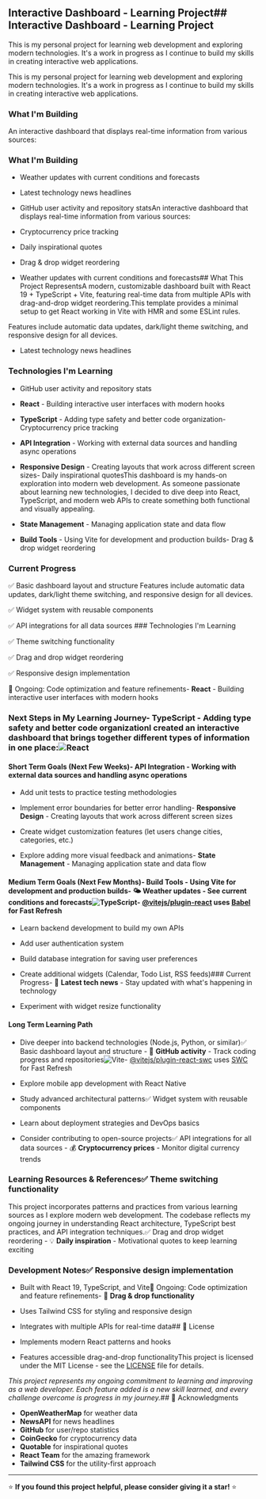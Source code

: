## Interactive Dashboard - Learning Project## Interactive Dashboard - Learning Project



This is my personal project for learning web development and exploring modern technologies. It's a work in progress as I continue to build my skills in creating interactive web applications.

This is my personal project for learning web development and exploring modern technologies. It's a work in progress as I continue to build my skills in creating interactive web applications.

### What I'm Building



An interactive dashboard that displays real-time information from various sources:

### What I'm Building

- Weather updates with current conditions and forecasts

- Latest technology news headlines  

- GitHub user activity and repository statsAn interactive dashboard that displays real-time information from various sources:

- Cryptocurrency price tracking

- Daily inspirational quotes

- Drag & drop widget reordering

- Weather updates with current conditions and forecasts## What This Project RepresentsA modern, customizable dashboard built with React 19 + TypeScript + Vite, featuring real-time data from multiple APIs with drag-and-drop widget reordering.This template provides a minimal setup to get React working in Vite with HMR and some ESLint rules.

Features include automatic data updates, dark/light theme switching, and responsive design for all devices.

- Latest technology news headlines  

### Technologies I'm Learning

- GitHub user activity and repository stats

- **React** - Building interactive user interfaces with modern hooks

- **TypeScript** - Adding type safety and better code organization- Cryptocurrency price tracking

- **API Integration** - Working with external data sources and handling async operations

- **Responsive Design** - Creating layouts that work across different screen sizes- Daily inspirational quotesThis dashboard is my hands-on exploration into modern web development. As someone passionate about learning new technologies, I decided to dive deep into React, TypeScript, and modern web APIs to create something both functional and visually appealing.

- **State Management** - Managing application state and data flow

- **Build Tools** - Using Vite for development and production builds- Drag & drop widget reordering



### Current Progress



✅ Basic dashboard layout and structure  Features include automatic data updates, dark/light theme switching, and responsive design for all devices.

✅ Widget system with reusable components  

✅ API integrations for all data sources  ### Technologies I'm Learning

✅ Theme switching functionality  

✅ Drag and drop widget reordering  

✅ Responsive design implementation  

🔄 Ongoing: Code optimization and feature refinements- **React** - Building interactive user interfaces with modern hooks



### Next Steps in My Learning Journey- **TypeScript** - Adding type safety and better code organizationI created an interactive dashboard that brings together different types of information in one place:![React](https://img.shields.io/badge/React-19.1.1-blue)



#### Short Term Goals (Next Few Weeks)- **API Integration** - Working with external data sources and handling async operations

- Add unit tests to practice testing methodologies

- Implement error boundaries for better error handling- **Responsive Design** - Creating layouts that work across different screen sizes

- Create widget customization features (let users change cities, categories, etc.)

- Explore adding more visual feedback and animations- **State Management** - Managing application state and data flow



#### Medium Term Goals (Next Few Months)- **Build Tools** - Using Vite for development and production builds- 🌤️ **Weather updates** - See current conditions and forecasts![TypeScript](https://img.shields.io/badge/TypeScript-5.8.3-blue)- [@vitejs/plugin-react](https://github.com/vitejs/vite-plugin-react/blob/main/packages/plugin-react) uses [Babel](https://babeljs.io/) for Fast Refresh

- Learn backend development to build my own APIs

- Add user authentication system

- Build database integration for saving user preferences

- Create additional widgets (Calendar, Todo List, RSS feeds)### Current Progress- 📰 **Latest tech news** - Stay updated with what's happening in technology  

- Experiment with widget resize functionality



#### Long Term Learning Path

- Dive deeper into backend technologies (Node.js, Python, or similar)✅ Basic dashboard layout and structure  - 🐙 **GitHub activity** - Track coding progress and repositories![Vite](https://img.shields.io/badge/Vite-7.1.7-purple)- [@vitejs/plugin-react-swc](https://github.com/vitejs/vite-plugin-react/blob/main/packages/plugin-react-swc) uses [SWC](https://swc.rs/) for Fast Refresh

- Explore mobile app development with React Native

- Study advanced architectural patterns✅ Widget system with reusable components  

- Learn about deployment strategies and DevOps basics

- Consider contributing to open-source projects✅ API integrations for all data sources  - 💰 **Cryptocurrency prices** - Monitor digital currency trends



### Learning Resources & References✅ Theme switching functionality  



This project incorporates patterns and practices from various learning sources as I explore modern web development. The codebase reflects my ongoing journey in understanding React architecture, TypeScript best practices, and API integration techniques.✅ Drag and drop widget reordering  - 💡 **Daily inspiration** - Motivational quotes to keep learning exciting



### Development Notes✅ Responsive design implementation  



- Built with React 19, TypeScript, and Vite🔄 Ongoing: Code optimization and feature refinements- 🎯 **Drag & drop functionality** 

- Uses Tailwind CSS for styling and responsive design

- Integrates with multiple APIs for real-time data## 📄 License

- Implements modern React patterns and hooks

- Features accessible drag-and-drop functionalityThis project is licensed under the MIT License - see the [LICENSE](LICENSE) file for details.



*This project represents my ongoing commitment to learning and improving as a web developer. Each feature added is a new skill learned, and every challenge overcome is progress in my journey.*## 🙏 Acknowledgments

- **OpenWeatherMap** for weather data
- **NewsAPI** for news headlines
- **GitHub** for user/repo statistics
- **CoinGecko** for cryptocurrency data
- **Quotable** for inspirational quotes
- **React Team** for the amazing framework
- **Tailwind CSS** for the utility-first approach

---

⭐ **If you found this project helpful, please consider giving it a star!** ⭐